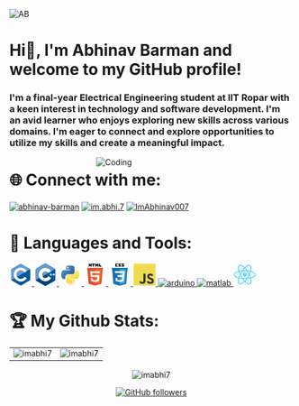![AB](https://github.com/imabhi7/imabhi7/assets/119751421/c6e485ca-bf30-4120-b0d1-e088bb196af5)

<h1>Hi👋, I'm Abhinav Barman and welcome to my GitHub profile!</h1>
<h3>I'm a final-year Electrical Engineering student at lIT Ropar with a keen interest in technology and software development. I'm an avid learner who enjoys exploring new skills across various domains. I'm eager to connect and explore opportunities to utilize my skills and create a meaningful impact.</h3>

<img align="right" alt="Coding" width="350" src="https://media.tenor.com/3bTxZ4HdrysAAAAd/pixels-neon.gif">

# 🌐 Connect with me:

<p align="left">
<a href="https://linkedin.com/in/abhinav-barman" target="blank"><img align="center" src="https://raw.githubusercontent.com/rahuldkjain/github-profile-readme-generator/master/src/images/icons/Social/linked-in-alt.svg" alt="abhinav-barman" height="30" width="40" /></a>
<a href="https://instagram.com/im.abhi.7" target="blank"><img align="center" src="https://raw.githubusercontent.com/rahuldkjain/github-profile-readme-generator/master/src/images/icons/Social/instagram.svg" alt="im.abhi.7" height="30" width="40" /></a>
<a href="https://fb.com/ImAbhinav007" target="blank"><img align="center" src="https://raw.githubusercontent.com/rahuldkjain/github-profile-readme-generator/master/src/images/icons/Social/facebook.svg" alt="ImAbhinav007" height="30" width="40" /></a>
</p>

# 🧰 Languages and Tools:
<p align="left">
  <a href="https://www.cprogramming.com/" target="_blank" rel="noreferrer"> 
    <img src="https://raw.githubusercontent.com/devicons/devicon/master/icons/c/c-original.svg" alt="c" width="40" height="40"/> 
  </a> 
  <a href="https://www.w3schools.com/cpp/" target="_blank" rel="noreferrer"> 
    <img src="https://raw.githubusercontent.com/devicons/devicon/master/icons/cplusplus/cplusplus-original.svg" alt="cplusplus" width="40" height="40"/> 
  </a> 
  <a href="https://www.python.org" target="_blank" rel="noreferrer"> 
    <img src="https://raw.githubusercontent.com/devicons/devicon/master/icons/python/python-original.svg" alt="python" width="40" height="40"/> 
  </a> 
  <a href="https://www.w3.org/html/" target="_blank" rel="noreferrer"> 
    <img src="https://raw.githubusercontent.com/devicons/devicon/master/icons/html5/html5-original-wordmark.svg" alt="html5" width="40" height="40"/> 
  </a> 
  <a href="https://www.w3schools.com/css/" target="_blank" rel="noreferrer"> 
    <img src="https://raw.githubusercontent.com/devicons/devicon/master/icons/css3/css3-original-wordmark.svg" alt="css3" width="40" height="40"/> 
  </a> 
  <a href="https://developer.mozilla.org/en-US/docs/Web/JavaScript" target="_blank" rel="noreferrer"> 
    <img src="https://raw.githubusercontent.com/devicons/devicon/master/icons/javascript/javascript-original.svg" alt="javascript" width="40" height="40"/> 
  </a>  
  <a href="https://www.arduino.cc/" target="_blank" rel="noreferrer"> 
    <img src="https://cdn.worldvectorlogo.com/logos/arduino-1.svg" alt="arduino" width="40" height="40"/> 
  </a> 
  <a href="https://www.mathworks.com/" target="_blank" rel="noreferrer"> 
    <img src="https://upload.wikimedia.org/wikipedia/commons/2/21/Matlab_Logo.png" alt="matlab" width="40" height="40"/> 
  </a> 
  <a href="https://reactjs.org/" target="_blank" rel="noreferrer"> 
    <img src="https://raw.githubusercontent.com/devicons/devicon/master/icons/react/react-original.svg" alt="react" width="40" height="40"/> 
  </a>
</p>

# 🏆 My Github Stats:

<table>
  <tr>
   <td align="left"><img src="https://github-readme-stats.vercel.app/api?username=imabhi7&include_all_commits=true&count_private=true&show_icons=true&line_height=20&title_color=7A7ADB&icon_color=2234AE&text_color=D3D3D3&bg_color=0,000000,130F40" alt="imabhi7" />
    <td align="right"><img src="https://github-readme-stats.vercel.app/api/top-langs?username=imabhi7&show_icons=true&locale=en&layout=compact&title_color=7A7ADB&icon_color=2234AE&text_color=D3D3D3&bg_color=0,000000,130F40" alt="imabhi7" /></td>
  </tr>
</table>

<div align="center">
<p><img align="center" src="https://github-readme-streak-stats.herokuapp.com/?user=imabhi7&theme=dark" alt="imabhi7" /></p>

[![GitHub followers](https://img.shields.io/github/followers/imabhi7.svg?style=social&label=Follow)](https://github.com/imabhi7?tab=followers)
